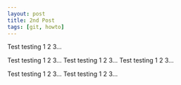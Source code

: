 ```yaml
---
layout: post
title: 2nd Post
tags: [git, howto]
---
```


Test testing 1 2 3...

Test testing 1 2 3...
Test testing 1 2 3...
Test testing 1 2 3...

Test testing 1 2 3...
Test testing 1 2 3...
